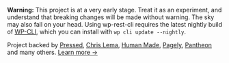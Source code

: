 **Warning:** This project is at a very early stage. Treat it as an experiment, and understand that breaking changes will be made without warning. The sky may also fall on your head. Using wp-rest-cli requires the latest nightly build of [WP-CLI](http://wp-cli.org/), which you can install with `wp cli update --nightly`.

Project backed by [Pressed](https://www.pressed.net/), [Chris Lema](https://chrislema.com/), [Human Made](https://hmn.md/), [Pagely](https://pagely.com/), [Pantheon](https://pantheon.io/) and many others. [Learn more →](http://wp-cli.org/restful/)
